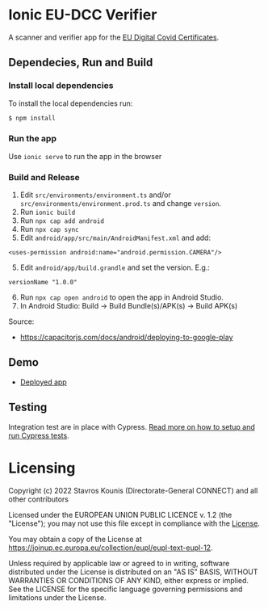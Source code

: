 # Ionic EU-DCC Verifier
A scanner and verifier app for the [EU Digital Covid Certificates](https://github.com/ehn-dcc-development/hcert-spec).

## Dependecies, Run and Build

### Install local dependencies
To install the local dependencies run:

```bash
$ npm install
```

### Run the app
Use `ionic serve` to run the app in the browser

### Build and Release
1. Edit `src/environments/environment.ts` and/or `src/environments/environment.prod.ts` and change `version`.
2. Run `ionic build`
2. Run `npx cap add android`
3. Run `npx cap sync`
4. Edit `android/app/src/main/AndroidManifest.xml` and add:
```
<uses-permission android:name="android.permission.CAMERA"/>
```
5. Edit `android/app/build.grandle` and set the version. E.g.:
```
versionName "1.0.0"
```
6. Run `npx cap open android` to open the app in Android Studio.
7. In Android Studio: Build -> Build Bundle(s)/APK(s) -> Build APK(s)

Source:
- https://capacitorjs.com/docs/android/deploying-to-google-play

## Demo
* [Deployed app](https://eu-dcc.web.app/home)

## Testing 
Integration test are in place with Cypress. [Read more on how to setup and run Cypress tests](https://github.com/skounis/eu-dcc-validation/wiki/E2E-Tests---Setup-and-Run).

# Licensing
Copyright (c) 2022 Stavros Kounis (Directorate-General CONNECT) and all other contributors

Licensed under the EUROPEAN UNION PUBLIC LICENCE v. 1.2 (the "License"); you may not use this file except in compliance with the [License](./LICENSE.txt).

You may obtain a copy of the License at https://joinup.ec.europa.eu/collection/eupl/eupl-text-eupl-12.

Unless required by applicable law or agreed to in writing, software distributed under the License is distributed on an "AS IS" BASIS, WITHOUT WARRANTIES OR CONDITIONS OF ANY KIND, either express or implied. See the LICENSE for the specific language governing permissions and limitations under the License.


